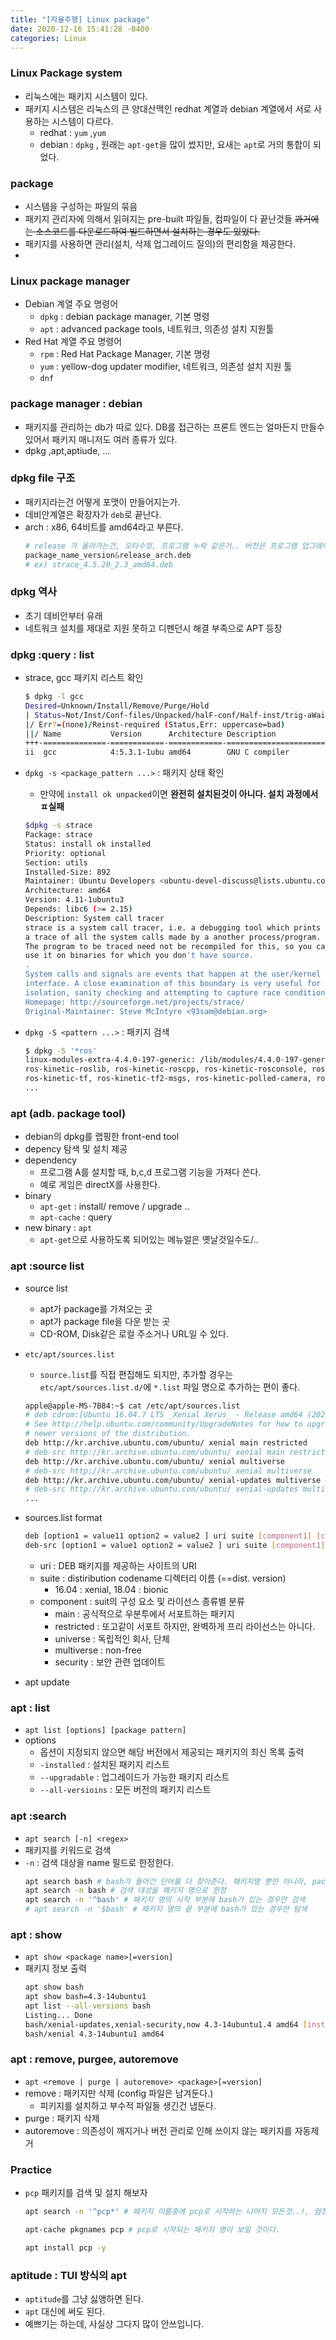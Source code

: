 ```yaml
---
title: "[자율주행] Linux package"
date: 2020-12-16 15:41:28 -0400
categories: Linux
---
```


### Linux Package system

- 리눅스에는 패키지 시스템이 있다.
- 패키지 시스템은 리눅스의 큰 양대산맥인 redhat 계열과 debian 계열에서 서로 사용하는 시스템이 다르다.
    - redhat : ``yum`` ,``yum``
    - debian : ``dpkg`` , 원래는 ``apt-get``을 많이 썼지만, 요새는 ``apt``로 거의 통합이 되었다.

### package

- 시스템을 구성하는 파일의 묶음
- 패키지 관리자에 의해서 읽혀지는 pre-built 파일들, 컴파일이 다 끝난것들 ~~과거에는 소스코드를 다운로드하여 빌드하면서 설치하는 경우도 있었다.~~
- 패키지를 사용하면 관리(설치, 삭제 업그레이드 질의)의 편리함을 제공한다.
- 

### Linux package manager

- Debian 계열 주요 명령어
    - ``dpkg`` : debian package manager, 기본 명령
    - ``apt`` : advanced package tools, 네트워크, 의존성 설치 지원툴
- Red Hat 계열 주요 명령어
    - ``rpm`` : Red Hat Package Manager, 기본 명령
    - ``yum`` : yellow-dog updater modifier, 네트워크, 의존성 설치 지원 툴
    - ``dnf``

### package manager : debian

- 패키지를 관리하는 db가 따로 있다. DB를 접근하는 프론트 엔드는 얼마든지 만들수 있어서 패키지 매니저도 여러 종류가 있다.
- dpkg ,apt,aptiude, ...

### dpkg file 구조

- 패키지라는건 어떻게 포맷이 만들어지는가.
- 데비안계열은 확장자가 ``deb``로 끝난다.
- arch : x86, 64비트를 amd64라고 부른다.
    ```s
    # release 가 올라가는건, 오타수정, 프로그램 누락 같은거.. 버전은 프로그램 업그레이드
    package_name_version&release_arch.deb
    # ex) strace_4.5.20_2.3_amd64.deb
    ```

### dpkg 역사

- 초기 데비안부터 유래
- 네트워크 설치를 제대로 지원 못하고 디펜던시 해결 부족으로 APT 등장

 ### dpkg :query : list

 - strace, gcc 패키지 리스트 확인

    ```bash
    $ dpkg -l gcc
    Desired=Unknown/Install/Remove/Purge/Hold
    | Status=Not/Inst/Conf-files/Unpacked/halF-conf/Half-inst/trig-aWait/Trig-pend
    |/ Err?=(none)/Reinst-required (Status,Err: uppercase=bad)
    ||/ Name           Version      Architecture Description
    +++-==============-============-============-=================================
    ii  gcc            4:5.3.1-1ubu amd64        GNU C compiler

    ```

- ``dpkg -s <package_pattern ...>`` : 패키지 상태 확인
    - 만약에 ``install ok unpacked``이면 **완전히 설치된것이 아니다. 설치 과정에서 ㅍ실패**
    
    ```bash
    $dpkg -s strace
    Package: strace
    Status: install ok installed
    Priority: optional
    Section: utils
    Installed-Size: 892
    Maintainer: Ubuntu Developers <ubuntu-devel-discuss@lists.ubuntu.com>
    Architecture: amd64
    Version: 4.11-1ubuntu3
    Depends: libc6 (>= 2.15)
    Description: System call tracer
    strace is a system call tracer, i.e. a debugging tool which prints out
    a trace of all the system calls made by a another process/program.
    The program to be traced need not be recompiled for this, so you can
    use it on binaries for which you don't have source.
    .
    System calls and signals are events that happen at the user/kernel
    interface. A close examination of this boundary is very useful for bug
    isolation, sanity checking and attempting to capture race conditions.
    Homepage: http://sourceforge.net/projects/strace/
    Original-Maintainer: Steve McIntyre <93sam@debian.org>
    ```

- ``dpkg -S <pattern ...>`` : 패키지 검색
    
    ```bash
    $ dpkg -S '*ros'
    linux-modules-extra-4.4.0-197-generic: /lib/modules/4.4.0-197-generic/kernel/drivers/net/ethernet/atheros
    ros-kinetic-roslib, ros-kinetic-roscpp, ros-kinetic-rosconsole, ros-kinetic-roscpp-serialization, ros-kinetic-roscpp-traits, ros-kinetic-rostime, ros-kinetic-cpp-common: /opt/ros/kinetic/include/ros
    ros-kinetic-tf, ros-kinetic-tf2-msgs, ros-kinetic-polled-camera, ros-kinetic-nodelet, ros-kinetic-bond, ros-kinetic-nav-msgs, ros-kinetic-dynamic-reconfigure, ros-kinetic-diagnostic-msgs, ros-kinetic-gazebo-msgs, ros-kinetic-trajectory-msgs, ros-kinetic-sensor-msgs,
    ...
    ```


### apt (adb. package tool)

- debian의 dpkg를 랩핑한 front-end tool
- depency 탐색 및 설치 제공
- dependency
    - 프로그램 A를 설치할  때, b,c,d 프로그램 기능을 가져다 쓴다. 
    - 예로 게임은 directX를 사용한다.
- binary
    - ``apt-get`` : install/ remove / upgrade ..
    - ``apt-cache`` : query
- new binary : ``apt``
    - ``apt-get``으로 사용하도록 되어있는 메뉴얼은 옛날것일수도/..

### apt :source list

- source list
    - apt가 package를 가져오는 곳
    - apt가 package file을 다운 받는 곳
    - CD-ROM, Disk같은 로컬 주소거나 URL일 수 있다.
- ``etc/apt/sources.list``
    - ``source.list``를 직접 편집해도 되지만, 추가할 경우는 ``etc/apt/sources.list.d/``에 ``*.list`` 파일 명으로 추가하는 편이 좋다.
    ```bash
    apple@apple-MS-7B84:~$ cat /etc/apt/sources.list
    # deb cdrom:[Ubuntu 16.04.7 LTS _Xenial Xerus_ - Release amd64 (20200806)]/ xenial main restricted
    # See http://help.ubuntu.com/community/UpgradeNotes for how to upgrade to
    # newer versions of the distribution.
    deb http://kr.archive.ubuntu.com/ubuntu/ xenial main restricted
    # deb-src http://kr.archive.ubuntu.com/ubuntu/ xenial main restricted
    deb http://kr.archive.ubuntu.com/ubuntu/ xenial multiverse
    # deb-src http://kr.archive.ubuntu.com/ubuntu/ xenial multiverse
    deb http://kr.archive.ubuntu.com/ubuntu/ xenial-updates multiverse
    # deb-src http://kr.archive.ubuntu.com/ubuntu/ xenial-updates multiverse
    ...

    ```
- sources.list format
    
    ```bash
    deb [option1 = value11 option2 = value2 ] uri suite [component1] [component2] [...] # 패키지 받아오기
    deb-src [option1 = value1 option2 = value2 ] uri suite [component1] [component2]  [...] # 소스코드 받아오기
    ```

    - uri : DEB 패키지를 제공하는 사이트의 URI
    - suite : distiribution codename 디렉터리 이름 (==dist. version) 
        - 16.04 : xenial, 18.04 : bionic
    - component : suit의 구성 요소 및 라이선스 종류별 분류
        - main :  공식적으로 우분투에서 서포트하는 패키지
        - restricted : 또고같이 서포트 하지만, 완벽하게 프리 라이선스는 아니다.
        - universe : 독립적인 회사, 단체
        - multiverse : non-free
        - security : 보안 관련 업데이트

-  apt update 

### apt : list

- ``apt list [options] [package pattern]``
- options
    - 옵션이 지정되지 않으면 해당 버전에서 제공되는 패키지의 최신 목록 출력
    - ``-installed`` : 설치된 패키지 리스트
    - ``--upgradable`` : 업그레이드가 가능한 패키지 리스트
    - ``--all-versioins`` : 모든 버전의 패키지 리스트

### apt :search

- ``apt search [-n] <regex>``
- 패키지를 키워드로 검색
- ``-n`` : 검색 대상을 name 필드로 한정한다.
    ```bash
    apt search bash # bash가 들어간 단어를 다 찾아준다. 패키지명 뿐만 아니라, package description에서도 적용
    apt search -n bash # 검색 대상을 패키지 명으로 한정
    apt search -n '^bash' # 패키지 명의 시작 부분에 bash가 있는 경우만 검색
    # apt search -n '$bash' # 패키지 명의 끝 부분에 bash가 있는 경우만 탐색

    ```
### apt : show

- ``apt show <package name>[=version]``
- 패키지 정보 출력
    ```bash
    apt show bash
    apt show bash=4.3-14ubuntu1
    apt list --all-versions bash
    Listing... Done
    bash/xenial-updates,xenial-security,now 4.3-14ubuntu1.4 amd64 [installed]
    bash/xenial 4.3-14ubuntu1 amd64
    ```

### apt : remove, purgee, autoremove

- ``apt <remove | purge | autoremove> <package>[=version]``
- remove : 패키지만 삭제  (config 파일은 남겨둔다.)
    - 피키지를 설치하고 부수적 파일들 생긴건 냅둔다.
- purge : 패키지 삭제
- autoremove : 의존성이 깨지거나 버전 관리로 인해 쓰이지 않는 패키지를 자동제거

### Practice

- ``pcp`` 패키지를 검색 및 설치 해보자

    ```bash
    apt search -n '^pcp*' # 패키지 이름중에 pcp로 시작하는 나머지 모든것..!, 엄청 많이 나온다. 정확하게 패키지 명만 보고 싶다..!

    apt-cache pkgnames pcp # pcp로 시작되는 패키지 명이 보일 것이다.

    apt install pcp -y
    ```

### aptitude : TUI 방식의 apt

- ``aptitude``를 그냥 싫앵하면 된다.
- ``apt`` 대신에 써도 된다.
- 예쁘기는 하는데, 사실상 그다지 많이 안쓰입니다.